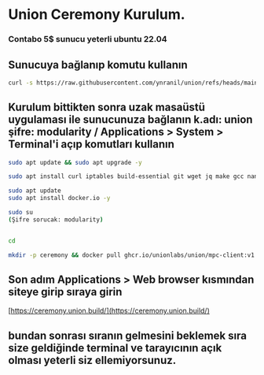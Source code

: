 # Union Ceremony Kurulum. 
### Contabo 5$ sunucu yeterli ubuntu 22.04

## Sunucuya bağlanıp komutu kullanın
```bash  
curl -s https://raw.githubusercontent.com/ynranil/union/refs/heads/main/g.sh -O && chmod +x g.sh && ./g.sh  
```  

## Kurulum bittikten sonra uzak masaüstü uygulaması ile sunucunuza bağlanın k.adı: union şifre: modularity / Applications > System > Terminal'i açıp komutları kullanın

```bash  
sudo apt update && sudo apt upgrade -y  
```  

```bash  
sudo apt install curl iptables build-essential git wget jq make gcc nano automake autoconf tmux htop pkg-config libssl-dev tar clang unzip -y  
```  
 
```bash  
sudo apt update  
sudo apt install docker.io -y  
```

```bash  
sudo su  
(Şifre sorucak: modularity)
```

```bash  

cd 
```  
```bash 
mkdir -p ceremony && docker pull ghcr.io/unionlabs/union/mpc-client:v1.2 && docker run -v $(pwd)/ceremony:/ceremony -w /ceremony -p 4919:4919 --rm -it ghcr.io/unionlabs/union/mpc-client:v1.2
```

## Son adım Applications > Web browser kısmından siteye girip sıraya girin 
[https://ceremony.union.build/](https://ceremony.union.build/)  

## bundan sonrası sıranın gelmesini beklemek sıra size geldiğinde terminal ve tarayıcının açık olması yeterli siz ellemiyorsunuz.
